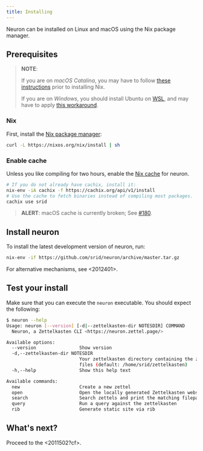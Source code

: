 ```yaml
---
title: Installing
---
```


Neuron can be installed on Linux and macOS using the Nix package manager.

## Prerequisites

> **NOTE**: 
>
> If you are on *macOS Catalina*, you may have to follow [these
  instructions](https://github.com/NixOS/nix/issues/2925#issuecomment-539570232)
  prior to installing Nix. 
>
> If you are on *Windows*, you should install Ubuntu on
  [WSL](https://docs.microsoft.com/en-us/windows/wsl/install-win10), and may
  have to apply [this
  workaround](https://github.com/NixOS/nix/issues/2292#issuecomment-443933924).

### Nix

First, install the [Nix package manager](https://nixos.org/nix/):

``` bash
curl -L https://nixos.org/nix/install | sh
```
 
### Enable cache

Unless you like compiling for two hours, enable the [Nix
cache](https://srid.cachix.org/) for neuron.

``` bash
# If you do not already have cachix, install it:
nix-env -iA cachix -f https://cachix.org/api/v1/install
# Use the cache to fetch binaries instead of compiling most packages.
cachix use srid
```

> **ALERT**: macOS cache is currently broken; See [#180](https://github.com/srid/neuron/issues/180).

## Install neuron

To install the latest development version of neuron, run:

```bash
nix-env -if https://github.com/srid/neuron/archive/master.tar.gz
```

For alternative mechanisms, see <2012401>.

## Test your install

Make sure that you can execute the `neuron` executable. You should expect the following:

```bash
$ neuron --help
Usage: neuron [--version] [-d|--zettelkasten-dir NOTESDIR] COMMAND
  Neuron, a Zettelkasten CLI <https://neuron.zettel.page/>

Available options:
  --version                Show version
  -d,--zettelkasten-dir NOTESDIR
                           Your zettelkasten directory containing the zettel
                           files (default: /home/srid/zettelkasten)
  -h,--help                Show this help text

Available commands:
  new                      Create a new zettel
  open                     Open the locally generated Zettelkasten website
  search                   Search zettels and print the matching filepath
  query                    Run a query against the zettelkasten
  rib                      Generate static site via rib
```

## What's next?

Proceed to the <2011502?cf>.
